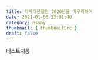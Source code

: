 ```yaml
---
title: 다사다난했던 2020년을 마무리하며
date: 2021-01-06 23:01:40
category: essay
thumbnail: { thumbnailSrc }
draft: false
---
```


테스트지롱